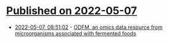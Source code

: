 # [Published on 2022-05-07](index.md)

* [2022-05-07, 08:51:02](https://news.ycombinator.com/item?id=31293076) - [ODFM, an omics data resource from microorganisms associated with fermented foods](https://www.nature.com/articles/s41597-021-00895-x)
